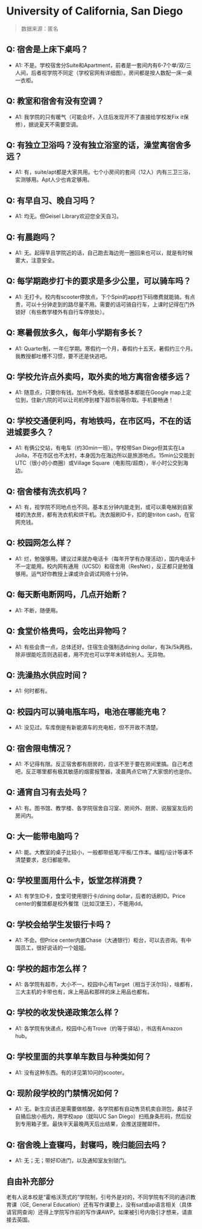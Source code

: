 # University of California, San Diego

> 数据来源：匿名

## Q: 宿舍是上床下桌吗？

- A1: 不是。学校宿舍分Suite和Apartment，前者是一套间内有6-7个单/双/三人间，后者视学院不同定（学校官网有详细图）。房间都是按人数配一床一桌一衣柜。

## Q: 教室和宿舍有没有空调？

- A1: 我学院的只有暖气（可能会坏，入住后发现开不了直接给学校发Fix it保修），据说夏天不需要空调。

## Q: 有独立卫浴吗？没有独立浴室的话，澡堂离宿舍多远？

- A1: 有，suite/apt都是大家共用。七个小房间的套间（12人）内有三卫三浴，实测够用。Apt人少也肯定够用。

## Q: 有早自习、晚自习吗？

- A1: 均无。但Geisel Library欢迎您全天自习。

## Q: 有晨跑吗？

- A1: 无。起得早且学院近的话，自己跑去海边兜一圈回来也可以，就是有时候雾大，注意安全。

## Q: 每学期跑步打卡的要求是多少公里，可以骑车吗？

- A1: 无打卡。校内有scooter停放点，下个Spin的app扫下码缴费就能骑。有点贵，可以十分钟走到的路尽量不用。需要的话可骑自行车，上课时记得在门外锁好（有些教学楼外有自行车停放处）。

## Q: 寒暑假放多久，每年小学期有多长？

- A1: Quarter制，一年仨学期。寒假约一个月，春假约十五天，暑假约三个月。我教授都吐槽不习惯，要不还是快逃吧。

## Q: 学校允许点外卖吗，取外卖的地方离宿舍楼多远？

- A1: 随意点，只要你有钱。加州不免税。宿舍楼基本都能在Google map上定位到，住新六院的可以让司机停到楼下超市前等你取。手机要畅通！

## Q: 学校交通便利吗，有地铁吗，在市区吗，不在的话进城要多久？

- A1: 有俩公交站，有电车（约30min一班）。学校带San Diego但其实在La Jolla，不在市区也不太村，本身因为在海边所以是旅游地点。15min公交能到UTC（很小的小商圈）或Village Square（电影院/超商），半小时公交到海边。

## Q: 宿舍楼有洗衣机吗？

- A1: 有，视学院不同地点也不同。基本五分钟内能走到，或可以乘电梯到自家楼的洗衣房，都有洗衣机和烘干机。洗衣服刷ID卡，扣的是triton cash，在官网充钱。

## Q: 校园网怎么样？

- A1: 烂，勉强够用。建议过来就办电话卡（每年开学有办理活动），国内电话卡不一定能用。校内网有通用（UCSD）和宿舍用（ResNet），反正都只是勉强够用。运气好你教授上课或许会调试网络十分钟。

## Q: 每天断电断网吗，几点开始断？

- A1: 不断，随便用。

## Q: 食堂价格贵吗，会吃出异物吗？

- A1: 有些会贵一点，总体还好。住宿生会强制选dining dollar，有3k/5k两档，除非很能吃否则选前者，用不完也可以学年末转给别人。无异物。

## Q: 洗澡热水供应时间？

- A1: 何时都有。

## Q: 校园内可以骑电瓶车吗，电池在哪能充电？

- A1: 没见过。车库倒是有新能源车的充电桩，但不开故不清楚。

## Q: 宿舍限电情况？

- A1: 不记得有限。反正宿舍都有厨房的，应该不至于要在房间里搞。自己考虑吧，反正哪里都有极其敏感的烟雾报警器，凌晨两点它响了大家恨的也是你。

## Q: 通宵自习有去处吗？

- A1: 有。图书馆、教学楼、各学院宿舍自习室、房间外、厨房、说服室友后的房间内。

## Q: 大一能带电脑吗？

- A1: 能。大教室的桌子比较小，一般都带纸笔/平板/工作本。编程/设计等课不清楚要求，总归都能带。

## Q: 学校里面用什么卡，饭堂怎样消费？

- A1: 有学生ID卡，食堂可使用银行卡/dining dollar，后者的话刷ID。Price center的餐馆都是校外餐馆（比如汉堡王），不能用dd。

## Q: 学校会给学生发银行卡吗？

- A1: 不会。但Price center内置Chase（大通银行）柜台，可以去咨询。有中国员工，很好说话的一个姐姐。

## Q: 学校的超市怎么样？

- A1: 各学院有超市，大小不一。校园中心有Target（相当于沃尔玛），啥都有，三大主机的卡带也有，床上用品和那样的床上用品也都有。

## Q: 学校的收发快递政策怎么样？

- A1: 各学院有快递点，校园中心有Trove（约等于驿站），书店有Amazon hub。

## Q: 学校里面的共享单车数目与种类如何？

- A1: 没有这种东西。有的详见第10问的scooter。

## Q: 现阶段学校的门禁情况如何？

- A1: 无。新生应该还是需要做核酸，各学院都有自动售货机卖自测包，鼻拭子自捅后放小瓶内，用学校app（就叫UC San Diego）扫瓶身条形码，然后投到专用箱子里。最快半天最晚两天后出结果，会推送提醒邮件。

## Q: 宿舍晚上查寝吗，封寝吗，晚归能回去吗？

- A1: 无；无；带好ID进门，以及通知室友别锁门。

## 自由补充部分

老有人说本校是“霍格沃茨式的”学院制，引号外是对的，不同学院有不同的通识教育课（GE, General Education）还有写作课要上，没有sat或ap语言相关（具体请官网查询）还得上学院写作前的写作课AWP。如果被引号内吸引才想来，请直接去英国。